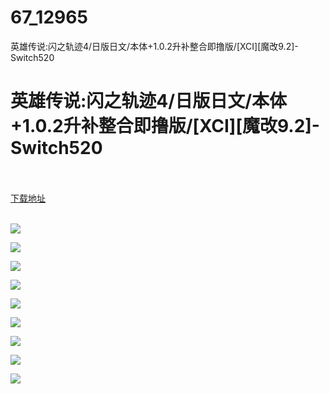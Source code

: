# 67_12965
英雄传说:闪之轨迹4/日版日文/本体+1.0.2升补整合即撸版/[XCI][魔改9.2]-Switch520
# 英雄传说:闪之轨迹4/日版日文/本体+1.0.2升补整合即撸版/[XCI][魔改9.2]-Switch520
 <br/></br>
[下载地址](https://www.switch520.cc/article/12965 "下载地址")
<br/></br>

<p><strong> <img src="https://www.switch520.cc/muke_img/upload_art_editor_20210318-1_4130f33990cf18a1d128010ca64cffc9.jpg"> </strong></p>
<p><strong><img src="https://www.switch520.cc/muke_img/upload_art_editor_20210319-1_0dc7102607cefd2a99541a218e44af4c.jpg"></strong></p>
<p><strong><img src="https://www.switch520.cc/muke_img/upload_art_editor_20210319-1_b91e306af0860bf68bdef2888ea54f6d.jpg"></strong></p>
<p><strong><img src="https://www.switch520.cc/muke_img/upload_art_editor_20210319-1_74b801a04ba1bce22c3c3fa9ba9418b9.jpg"></strong></p>
<p><strong><img src="https://www.switch520.cc/muke_img/upload_art_editor_20210319-1_57748bf4f26f02455e384028d2d93dc0.jpg"></strong></p>
<p><strong><img src="https://www.switch520.cc/muke_img/upload_art_editor_20210319-1_2fb0c6831d248ef89c11742ca36d38a9.jpg"></strong></p>
<p><strong><img src="https://www.switch520.cc/muke_img/upload_art_editor_20210319-1_0dd24a28bd8baa8a02a03d13f1082358.jpg"></strong></p>
<p><strong><img src="https://www.switch520.cc/muke_img/upload_art_editor_20210319-1_d5f1243b09b8ee671e13988f302329e8.jpg"></strong></p>
<p><strong><img src="https://www.switch520.cc/muke_img/upload_art_editor_20210319-1_7d8f55bc696a9b6ad144817e82691f1d.jpg"></strong></p>
<p>&nbsp;</p>
<p><strong>&nbsp;</strong></p>
<p><strong>&nbsp;</strong></p>
